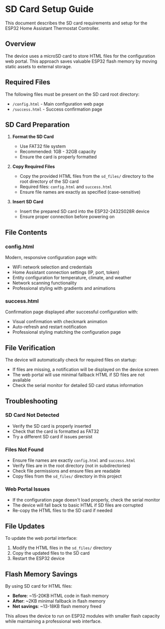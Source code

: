 # SD Card Setup Guide

This document describes the SD card requirements and setup for the ESP32 Home Assistant Thermostat Controller.

## Overview

The device uses a microSD card to store HTML files for the configuration web portal. This approach saves valuable ESP32 flash memory by moving static assets to external storage.

## Required Files

The following files must be present on the SD card root directory:

- `/config.html` - Main configuration web page  
- `/success.html` - Success confirmation page

## SD Card Preparation

1. **Format the SD Card**
   - Use FAT32 file system
   - Recommended: 1GB - 32GB capacity
   - Ensure the card is properly formatted

2. **Copy Required Files**
   - Copy the provided HTML files from the `sd_files/` directory to the root directory of the SD card
   - Required files: `config.html` and `success.html`
   - Ensure file names are exactly as specified (case-sensitive)

3. **Insert SD Card**
   - Insert the prepared SD card into the ESP32-2432S028R device
   - Ensure proper connection before powering on

## File Contents

### config.html
Modern, responsive configuration page with:
- WiFi network selection and credentials
- Home Assistant connection settings (IP, port, token)
- Entity configuration for temperature, climate, and weather
- Network scanning functionality
- Professional styling with gradients and animations

### success.html  
Confirmation page displayed after successful configuration with:
- Visual confirmation with checkmark animation
- Auto-refresh and restart notification
- Professional styling matching the configuration page

## File Verification

The device will automatically check for required files on startup:
- If files are missing, a notification will be displayed on the device screen
- The web portal will use minimal fallback HTML if SD files are not available
- Check the serial monitor for detailed SD card status information

## Troubleshooting

### SD Card Not Detected
- Verify the SD card is properly inserted
- Check that the card is formatted as FAT32
- Try a different SD card if issues persist

### Files Not Found
- Ensure file names are exactly `config.html` and `success.html`
- Verify files are in the root directory (not in subdirectories)
- Check file permissions and ensure files are readable
- Copy files from the `sd_files/` directory in this project

### Web Portal Issues
- If the configuration page doesn't load properly, check the serial monitor
- The device will fall back to basic HTML if SD files are corrupted
- Re-copy the HTML files to the SD card if needed

## File Updates

To update the web portal interface:
1. Modify the HTML files in the `sd_files/` directory
2. Copy the updated files to the SD card
3. Restart the ESP32 device

## Flash Memory Savings

By using SD card for HTML files:
- **Before**: ~15-20KB HTML code in flash memory
- **After**: ~2KB minimal fallback in flash memory
- **Net savings**: ~13-18KB flash memory freed

This allows the device to run on ESP32 modules with smaller flash capacity while maintaining a professional web interface.
